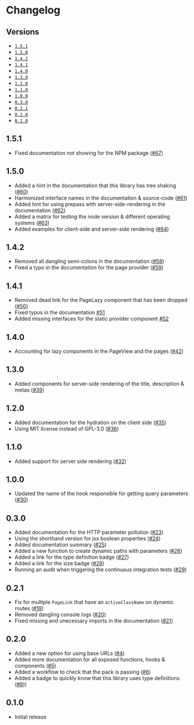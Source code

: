 # Changelog

## Versions

- [`1.5.1`](#151)
- [`1.5.0`](#150)
- [`1.4.2`](#142)
- [`1.4.1`](#141)
- [`1.4.0`](#140)
- [`1.3.0`](#130)
- [`1.2.0`](#120)
- [`1.1.0`](#110)
- [`1.0.0`](#100)
- [`0.3.0`](#030)
- [`0.2.1`](#021)
- [`0.2.0`](#020)
- [`0.1.0`](#010)

## 1.5.1

- Fixed documentation not showing for the NPM package ([#67](https://github.com/aminnairi/preact-page/pull/67))

## 1.5.0

- Added a hint in the documentation that this library has tree shaking ([#60](https://github.com/aminnairi/preact-page/pull/60))
- Harmonized interface names in the documentation & source-code ([#61](https://github.com/aminnairi/preact-page/pull/61))
- Added hint for using prepass with server-side-rendering in the documentation ([#62](https://github.com/aminnairi/preact-page/pull/62))
- Added a matrix for testing the node version & different operating systems ([#63](https://github.com/aminnairi/preact-page/pull/63))
- Added examples for client-side and server-side rendering ([#64](https://github.com/aminnairi/preact-page/pull/64))

## 1.4.2

- Removed all dangling semi-colons in the documentation ([#58](https://github.com/aminnairi/preact-page/pull/58))
- Fixed a typo in the documentation for the page provider ([#59](https://github.com/aminnairi/preact-page/pull/59))

## 1.4.1

- Removed dead link for the PageLazy component that has been dropped ([#50](https://github.com/aminnairi/preact-page/pull/50))
- Fixed typos in the documentation [#51](https://github.com/aminnairi/preact-page/pull/51)
- Added missing interfaces for the static provider component [#52](https://github.com/aminnairi/preact-page/pull/52)

## 1.4.0

- Accounting for lazy components in the PageView and the pages ([#42](https://github.com/aminnairi/preact-page/pull/42))

## 1.3.0

- Added components for server-side rendering of the title, description & metas ([#39](https://github.com/aminnairi/preact-page/pull/39))

## 1.2.0

- Added documentation for the hydration on the client side ([#35](https://github.com/aminnairi/preact-page/pull/35))
- Using MIT license instead of GPL-3.0 ([#36](https://github.com/aminnairi/preact-page/pull/36))

## 1.1.0

- Added support for server side rendering ([#32](https://github.com/aminnairi/preact-page/pull/32))

## 1.0.0

- Updated the name of the hook responsible for getting query parameters ([#30](https://github.com/aminnairi/preact-page/pull/30))

## 0.3.0

- Added documentation for the HTTP parameter pollution ([#23](https://github.com/aminnairi/preact-page/pull/23))
- Using the shorthand version for jsx boolean properties ([#24](https://github.com/aminnairi/preact-page/pull/24))
- Added documentation summary ([#25](https://github.com/aminnairi/preact-page/pull/25))
- Added a new function to create dynamic paths with parameters ([#26](https://github.com/aminnairi/preact-page/pull/26))
- Added a link for the type definition badge ([#27](https://github.com/aminnairi/preact-page/pull/27))
- Added a link for the size badge ([#28](https://github.com/aminnairi/preact-page/pull/28))
- Running an audit when triggering the continuous integration tests ([#29](https://github.com/aminnairi/preact-page/pull/29))

## 0.2.1

- Fix for multiple `PageLink` that have an `activeClassName` on dynamic routes ([#19](https://github.com/aminnairi/preact-page/pull/19))
- Removed dangling console logs ([#20](https://github.com/aminnairi/preact-page/pull/20))
- Fixed missing and unecessary imports in the documentation ([#21](https://github.com/aminnairi/preact-page/pull/21))

## 0.2.0

- Added a new option for using base URLs ([#4](https://github.com/aminnairi/preact-page/pull/4))
- Added more documentation for all exposed functions, hooks & components ([#5](https://github.com/aminnairi/preact-page/pull/5))
- Added a workflow to check that the pack is passing ([#6](https://github.com/aminnairi/preact-page/pull/6))
- Added a badge to quickly know that this library uses type definitions ([#8](https://github.com/aminnairi/preact-page/pull/8)))

## 0.1.0

- Initial release
